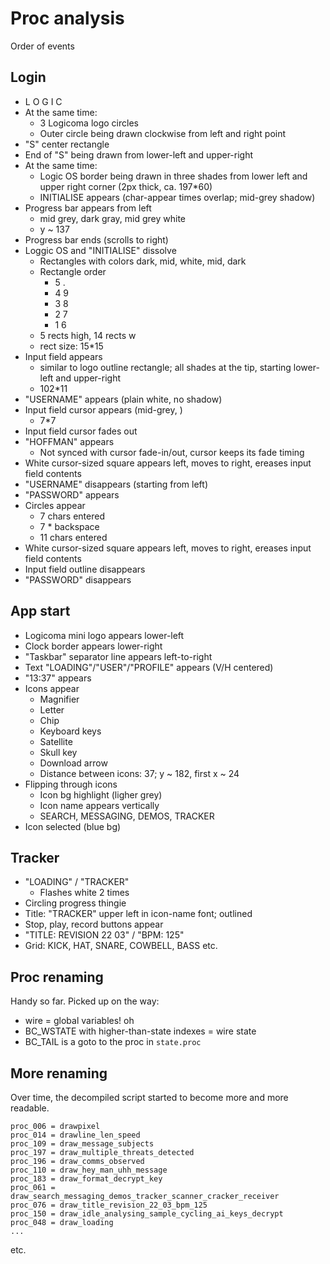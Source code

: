# Proc analysis

Order of events

## Login

* L O G I C
* At the same time:
  * 3 Logicoma logo circles
  * Outer circle being drawn clockwise from left and right point
* "S" center rectangle
* End of "S" being drawn from lower-left and upper-right
* At the same time:
  * Logic OS border being drawn in three shades from lower left and upper right corner (2px thick, ca. 197*60)
  * INITIALISE appears (char-appear times overlap; mid-grey shadow)
* Progress bar appears from left
  * mid grey, dark gray, mid grey white
  * y ~ 137
* Progress bar ends (scrolls to right)
* Loggic OS and "INITIALISE" dissolve
  * Rectangles with colors dark, mid, white, mid, dark
  * Rectangle order
    * 5 . 
    * 4 9
    * 3 8
    * 2 7
    * 1 6
  * 5 rects high, 14 rects w
  * rect size: 15*15
* Input field appears
  * similar to logo outline rectangle; all shades at the tip, starting lower-left and upper-right
  * 102*11
* "USERNAME" appears (plain white, no shadow)
* Input field cursor appears (mid-grey, )
  * 7*7
* Input field cursor fades out
* "HOFFMAN" appears
  * Not synced with cursor fade-in/out, cursor keeps its fade timing
* White cursor-sized square appears left, moves to right, ereases input field contents
* "USERNAME" disappears (starting from left)
* "PASSWORD" appears
* Circles appear
  * 7 chars entered
  * 7 * backspace
  * 11 chars entered
* White cursor-sized square appears left, moves to right, ereases input field contents
* Input field outline disappears
* "PASSWORD" disappears

## App start

* Logicoma mini logo appears lower-left
* Clock border appears lower-right
* "Taskbar" separator line appears left-to-right
* Text "LOADING"/"USER"/"PROFILE" appears (V/H centered)
* "13:37" appears
* Icons appear
  * Magnifier
  * Letter
  * Chip
  * Keyboard keys
  * Satellite
  * Skull key
  * Download arrow
  * Distance between icons: 37; y ~ 182, first x ~ 24
* Flipping through icons
  * Icon bg highlight (ligher grey)
  * Icon name appears vertically
  * SEARCH, MESSAGING, DEMOS, TRACKER
* Icon selected (blue bg)

## Tracker

* "LOADING" / "TRACKER"
  * Flashes white 2 times
* Circling progress thingie
* Title: "TRACKER" upper left in icon-name font; outlined
* Stop, play, record buttons appear
* "TITLE: REVISION 22 03" / "BPM: 125"
* Grid: KICK, HAT, SNARE, COWBELL, BASS
etc.

## Proc renaming

Handy so far. Picked up on the way:

* wire = global variables! oh
* BC_WSTATE with higher-than-state indexes = wire state
* BC_TAIL is a goto to the proc in `state.proc`

## More renaming

Over time, the decompiled script started to become more and more readable.

    proc_006 = drawpixel
    proc_014 = drawline_len_speed
    proc_109 = draw_message_subjects
    proc_197 = draw_multiple_threats_detected
    proc_196 = draw_comms_observed
    proc_110 = draw_hey_man_uhh_message
    proc_183 = draw_format_decrypt_key
    proc_061 = draw_search_messaging_demos_tracker_scanner_cracker_receiver
    proc_076 = draw_title_revision_22_03_bpm_125
    proc_150 = draw_idle_analysing_sample_cycling_ai_keys_decrypt
    proc_048 = draw_loading
    ...

etc.
